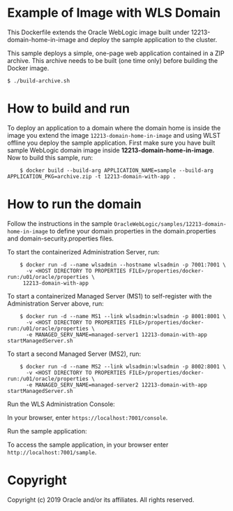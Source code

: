 Example of Image with WLS Domain
================================
This Dockerfile extends the Oracle WebLogic image built under 12213-domain-home-in-image and deploy the sample application to the cluster.

This sample deploys a simple, one-page web application contained in a ZIP archive. This archive needs to be built (one time only) before building the Docker image.

    $ ./build-archive.sh

# How to build and run
To deploy an application to a domain where the domain home is inside the image you extend the image `12213-domain-home-in-image` and using WLST offline you deploy the sample application.  First make sure you have built sample WebLogic domain image inside **12213-domain-home-in-image**. Now to build this sample, run:

        $ docker build --build-arg APPLICATION_NAME=sample --build-arg APPLICATION_PKG=archive.zip -t 12213-domain-with-app .

# How to run the domain
Follow the instructions in the sample `OracleWebLogic/samples/12213-domain-home-in-image` to define your domain properties in the domain.properties and domain-security.properties files.

To start the containerized Administration Server, run:

        $ docker run -d --name wlsadmin --hostname wlsadmin -p 7001:7001 \
          -v <HOST DIRECTORY TO PROPERTIES FILE>/properties/docker-run:/u01/oracle/properties \
         12213-domain-with-app 

To start a containerized Managed Server (MS1) to self-register with the Administration Server above, run:

        $ docker run -d --name MS1 --link wlsadmin:wlsadmin -p 8001:8001 \
          -v <HOST DIRECTORY TO PROPERTIES FILE>/properties/docker-run:/u01/oracle/properties \
          -e MANAGED_SERV_NAME=managed-server1 12213-domain-with-app startManagedServer.sh

To start a second Managed Server (MS2), run:

        $ docker run -d --name MS2 --link wlsadmin:wlsadmin -p 8002:8001 \
          -v <HOST DIRECTORY TO PROPERTIES FILE>/properties/docker-run:/u01/oracle/properties \
          -e MANAGED_SERV_NAME=managed-server2 12213-domain-with-app startManagedServer.sh


Run the WLS Administration Console:

In your browser, enter `https://localhost:7001/console`.

Run the sample application:

To access the sample application, in your browser enter `http://localhost:7001/sample`.

# Copyright
Copyright (c) 2019 Oracle and/or its affiliates. All rights reserved.
